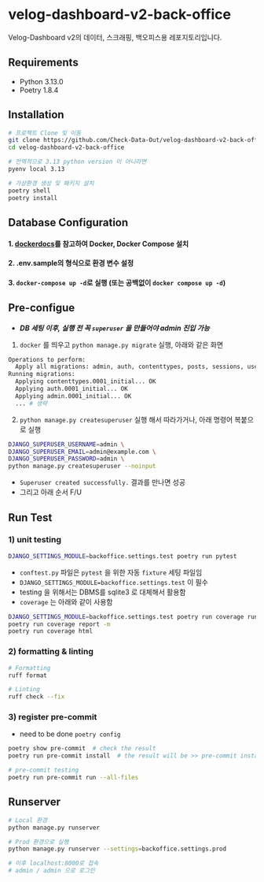 # velog-dashboard-v2-back-office

Velog-Dashboard v2의 데이터, 스크래핑, 백오피스용 레포지토리입니다.

## Requirements

- Python 3.13.0
- Poetry 1.8.4

## Installation

```bash
# 프로젝트 Clone 및 이동
git clone https://github.com/Check-Data-Out/velog-dashboard-v2-back-office.git
cd velog-dashboard-v2-back-office

# 전역적으로 3.13 python version 이 아니라면
pyenv local 3.13

# 가상환경 생성 및 패키지 설치
poetry shell
poetry install
```

## Database Configuration

#### 1. [dockerdocs](https://docs.docker.com/get-started/)를 참고하여 Docker, Docker Compose 설치

#### 2. .env.sample의 형식으로 환경 변수 설정

#### 3. `docker-compose up -d`로 실행 (또는 공백없이 `docker compose up -d`)

## Pre-configue

- **_DB 세팅 이후, 실행 전 꼭 `superuser` 을 만들어야 admin 진입 가능_**

1. `docker` 를 띄우고 `python manage.py migrate` 실행, 아래와 같은 화면

```bash
Operations to perform:
  Apply all migrations: admin, auth, contenttypes, posts, sessions, users
Running migrations:
  Applying contenttypes.0001_initial... OK
  Applying auth.0001_initial... OK
  Applying admin.0001_initial... OK
  ... # 생략
```

2. `python manage.py createsuperuser` 실행 해서 따라가거나, 아래 명령어 복붙으로 실행

```bash
DJANGO_SUPERUSER_USERNAME=admin \
DJANGO_SUPERUSER_EMAIL=admin@example.com \
DJANGO_SUPERUSER_PASSWORD=admin \
python manage.py createsuperuser --noinput
```

- `Superuser created successfully.` 결과를 만나면 성공
- 그리고 아래 순서 F/U

## Run Test

### 1) unit testing

```bash
DJANGO_SETTINGS_MODULE=backoffice.settings.test poetry run pytest
```

- `conftest.py` 파일은 `pytest` 을 위한 자동 `fixture` 세팅 파일임
- `DJANGO_SETTINGS_MODULE=backoffice.settings.test` 이 필수
- testing 을 위해서는 DBMS를 sqlite3 로 대체해서 활용함
- `coverage` 는 아래와 같이 사용함

```bash
DJANGO_SETTINGS_MODULE=backoffice.settings.test poetry run coverage run -m pytest
poetry run coverage report -m
poetry run coverage html
```


### 2) formatting & linting

```bash
# Formatting
ruff format

# Linting
ruff check --fix
```

### 3) register pre-commit

- need to be done `poetry config`

```bash
poetry show pre-commit  # check the result
poetry run pre-commit install  # the result will be >> pre-commit installed at .git/hooks/pre-commit

# pre-commit testing
poetry run pre-commit run --all-files
```

## Runserver

```bash
# Local 환경
python manage.py runserver

# Prod 환경으로 실행
python manage.py runserver --settings=backoffice.settings.prod

# 이후 localhost:8000로 접속
# admin / admin 으로 로그인
```
